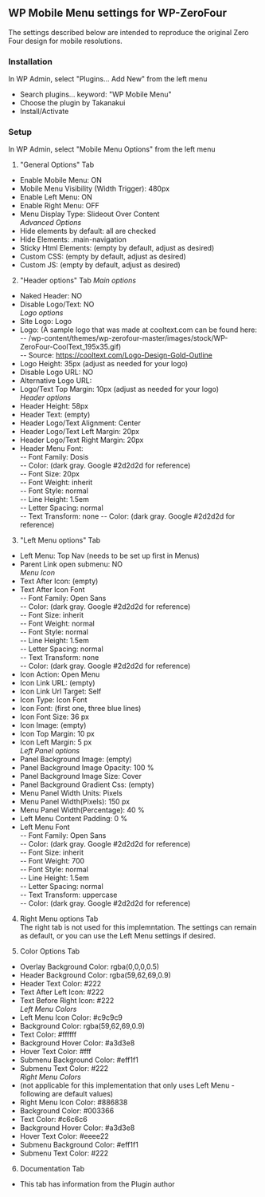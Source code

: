 ## WP Mobile Menu settings for WP-ZeroFour
The settings described below are intended to reproduce the original Zero Four design for mobile resolutions.  

### Installation  
In WP Admin, select "Plugins... Add New" from the left menu 
- Search plugins... keyword: "WP Mobile Menu" 
- Choose the plugin by Takanakui
- Install/Activate

### Setup
In WP Admin, select "Mobile Menu Options" from the left menu

1. "General Options" Tab  
- Enable Mobile Menu: ON  
- Mobile Menu Visibility (Width Trigger): 480px  
- Enable Left Menu: ON  
- Enable Right Menu: OFF  
- Menu Display Type: Slideout Over Content  
*Advanced Options*  
- Hide elements by default: all are checked  
- Hide Elements: .main-navigation  
- Sticky Html Elements: (empty by default, adjust as desired)  
- Custom CSS: (empty by default, adjust as desired)  
- Custom JS: (empty by default, adjust as desired)  

2. "Header options" Tab
*Main options*
- Naked Header: NO  
- Disable Logo/Text: NO  
*Logo options*
- Site Logo: Logo  
- Logo: (A sample logo that was made at cooltext.com can be found here:  
-- /wp-content/themes/wp-zerofour-master/images/stock/WP-ZeroFour-CoolText_195x35.gif)  
-- Source: https://cooltext.com/Logo-Design-Gold-Outline  
- Logo Height: 35px (adjust as needed for your logo)  
- Disable Logo URL: NO  
- Alternative Logo URL:  
- Logo/Text Top Margin: 10px (adjust as needed for your logo)  
*Header options*  
- Header Height: 58px  
- Header Text: (empty)  
- Header Logo/Text Alignment: Center  
- Header Logo/Text Left Margin: 20px  
- Header Logo/Text Right Margin: 20px  
- Header Menu Font:  
-- Font Family: Dosis  
-- Color: (dark gray. Google #2d2d2d for reference)  
-- Font Size: 20px  
-- Font Weight: inherit  
-- Font Style: normal  
-- Line Height: 1.5em  
-- Letter Spacing: normal  
-- Text Transform: none
-- Color: (dark gray. Google #2d2d2d for reference)  

3. "Left Menu options" Tab  
- Left Menu: Top Nav (needs to be set up first in Menus)
- Parent Link open submenu: NO  
*Menu Icon*  
- Text After Icon: (empty)
- Text After Icon Font  
-- Font Family: Open Sans  
-- Color: (dark gray. Google #2d2d2d for reference)  
-- Font Size: inherit  
-- Font Weight: normal  
-- Font Style: normal  
-- Line Height: 1.5em  
-- Letter Spacing: normal  
-- Text Transform: none  
-- Color: (dark gray. Google #2d2d2d for reference)  
- Icon Action: Open Menu
- Icon Link URL: (empty)  
- Icon Link Url Target: Self  
- Icon Type: Icon Font
- Icon Font: (first one, three blue lines)
- Icon Font Size: 36 px
- Icon Image: (empty)
- Icon Top Margin: 10 px
- Icon Left Margin: 5 px  
*Left Panel options*  
- Panel Background Image: (empty)
- Panel Background Image Opacity: 100 %
- Panel Background Image Size: Cover
- Panel Background Gradient Css: (empty)
- Menu Panel Width Units: Pixels
- Menu Panel Width(Pixels): 150 px
- Menu Panel Width(Percentage): 40 %
- Left Menu Content Padding: 0 %
- Left Menu Font  
-- Font Family: Open Sans  
-- Color: (dark gray. Google #2d2d2d for reference)  
-- Font Size: inherit  
-- Font Weight: 700  
-- Font Style: normal  
-- Line Height: 1.5em  
-- Letter Spacing: normal  
-- Text Transform: uppercase  
-- Color: (dark gray. Google #2d2d2d for reference)  

4. Right Menu options Tab  
The right tab is not used for this implemntation. The settings can remain as default, or you can use the Left Menu settings if desired.

5. Color Options Tab  
- Overlay Background Color: rgba(0,0,0,0.5)
- Header Background Color: rgba(59,62,69,0.9)
- Header Text Color: #222
- Text After Left Icon: #222
- Text Before Right Icon: #222  
*Left Menu Colors*
- Left Menu Icon Color: #c9c9c9
- Background Color: rgba(59,62,69,0.9)
- Text Color: #ffffff
- Background Hover Color: #a3d3e8
- Hover Text Color: #fff
- Submenu Background Color: #eff1f1
- Submenu Text Color: #222  
*Right Menu Colors*
- (not applicable for this implementation that only uses Left Menu - following are default values)
- Right Menu Icon Color: #886838
- Background Color: #003366
- Text Color: #c6c6c6
- Background Hover Color: #a3d3e8
- Hover Text Color: #eeee22
- Submenu Background Color: #eff1f1
- Submenu Text Color: #222

6. Documentation Tab
- This tab has information from the Plugin author